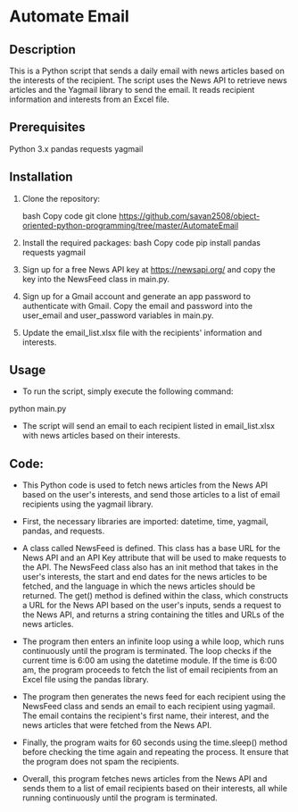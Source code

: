 # Automate Email

## Description
This is a Python script that sends a daily email with news articles based on the interests of the recipient. The script uses the News API to retrieve news articles and the Yagmail library to send the email. It reads recipient information and interests from an Excel file.

## Prerequisites
Python 3.x
pandas
requests
yagmail

## Installation
1. Clone the repository:

    bash Copy code
    git clone https://github.com/savan2508/object-oriented-python-programming/tree/master/AutomateEmail
2. Install the required packages:
   bash
   Copy code
   pip install pandas requests yagmail

3. Sign up for a free News API key at https://newsapi.org/ and copy the key into the NewsFeed class in main.py.

4. Sign up for a Gmail account and generate an app password to authenticate with Gmail. Copy the email and password into the user_email and user_password variables in main.py.

5. Update the email_list.xlsx file with the recipients' information and interests.

## Usage
* To run the script, simply execute the following command:

python main.py

* The script will send an email to each recipient listed in email_list.xlsx with news articles based on their interests.

## Code:
* This Python code is used to fetch news articles from the News API based on the user's interests, and send those 
articles to a list of email recipients using the yagmail library.

* First, the necessary libraries are imported: datetime, time, yagmail, pandas, and requests.

* A class called NewsFeed is defined. This class has a base URL for the News API and an API Key attribute that will be 
used to make requests to the API. The NewsFeed class also has an init method that takes in the user's interests, the 
start and end dates for the news articles to be fetched, and the language in which the news articles should be 
returned. The get() method is defined within the class, which constructs a URL for the News API based on the user's 
inputs, sends a request to the News API, and returns a string containing the titles and URLs of the news articles.

* The program then enters an infinite loop using a while loop, which runs continuously until the program is terminated. 
The loop checks if the current time is 6:00 am using the datetime module. If the time is 6:00 am, the program 
proceeds to fetch the list of email recipients from an Excel file using the pandas library.

* The program then generates the news feed for each recipient using the NewsFeed class and sends an email to each 
recipient using yagmail. The email contains the recipient's first name, their interest, and the news articles that 
were fetched from the News API.

* Finally, the program waits for 60 seconds using the time.sleep() method before checking the time again and repeating 
the process. It ensure that the program does not spam the recipients. 

* Overall, this program fetches news articles from the News API and sends them to a list of email recipients based on 
their interests, all while running continuously until the program is terminated.
